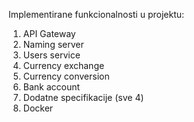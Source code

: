 Implementirane funkcionalnosti u projektu:
  1. API Gateway
  2. Naming server
  3. Users service
  4. Currency exchange
  5. Currency conversion
  6. Bank account
  7. Dodatne specifikacije (sve 4)
  8. Docker

